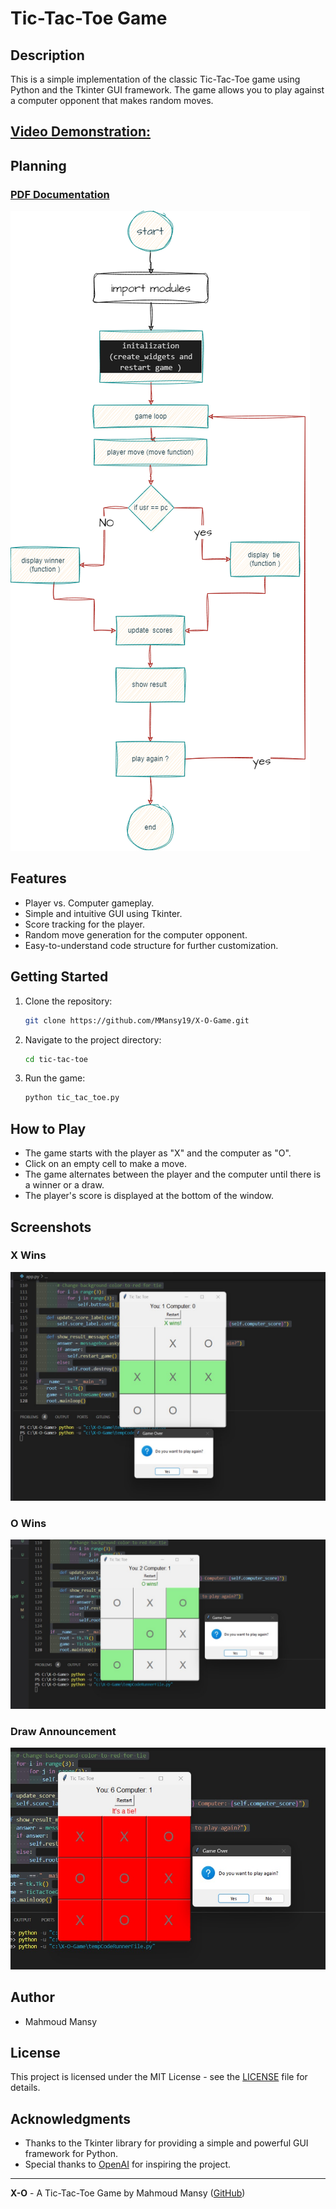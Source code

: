 # Tic-Tac-Toe Game

## Description

This is a simple implementation of the classic Tic-Tac-Toe game using Python and the Tkinter GUI framework. The game allows you to play against a computer opponent that makes random moves.

## [Video Demonstration:](https://clipchamp.com/watch/E0AUm6ZKZ1N)

## Planning

### [PDF Documentation](planning/plannig_X_O_game_chatgpt.pdf)

![Tic-Tac-Toe](planning/plannig_X_O_game.png)



## Features

- Player vs. Computer gameplay.
- Simple and intuitive GUI using Tkinter.
- Score tracking for the player.
- Random move generation for the computer opponent.
- Easy-to-understand code structure for further customization.

## Getting Started

1. Clone the repository:

   ```bash
   git clone https://github.com/MMansy19/X-O-Game.git
   ```

2. Navigate to the project directory:

   ```bash
   cd tic-tac-toe
   ```

3. Run the game:

   ```bash
   python tic_tac_toe.py
   ```

## How to Play

- The game starts with the player as "X" and the computer as "O".
- Click on an empty cell to make a move.
- The game alternates between the player and the computer until there is a winner or a draw.
- The player's score is displayed at the bottom of the window.

## Screenshots

### X Wins
![X Wins](images/X_wins.jpg)

### O Wins
![O Wins](images/O_wins.jpg)

### Draw Announcement

![Draw](images/tie.jpg)

## Author

- Mahmoud Mansy

## License

This project is licensed under the MIT License - see the [LICENSE](LICENSE) file for details.

## Acknowledgments

- Thanks to the Tkinter library for providing a simple and powerful GUI framework for Python.
- Special thanks to [OpenAI](https://www.openai.com/) for inspiring the project.

---

**X-O** - A Tic-Tac-Toe Game by Mahmoud Mansy ([GitHub](https://github.com/MMansy19))
